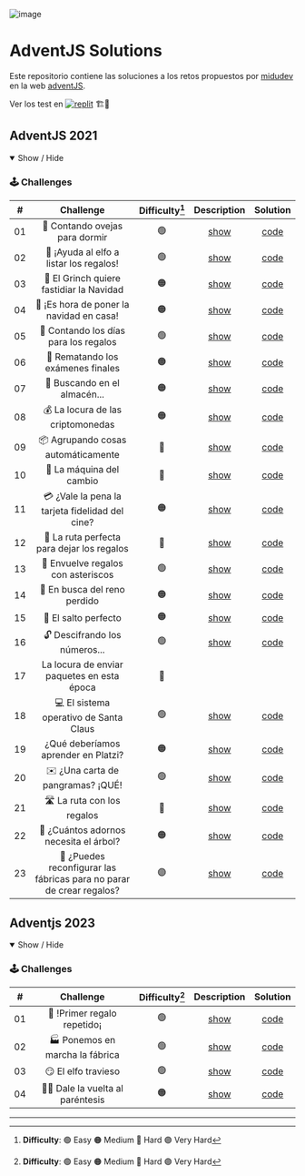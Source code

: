 ![image](https://github.com/daldev14/adventjs/assets/49620375/09e896ec-e991-495a-9b90-0774f41de0b4)

# AdventJS Solutions

Este repositorio contiene las soluciones a los retos propuestos por [midudev](https://github.com/midudev) en la web [adventJS](https://adventjs.dev/es).

Ver los test en [![replit](https://img.shields.io/badge/replit-0e1525?style=for-the-badge&logo=replit)](https://replit.com/@Amaya-14/adventjs) 🏗️👷

## AdventJS 2021

<details open>

<summary>Show / Hide</summary>

### 🕹️ Challenges

|   #   |                              Challenge                              | Difficulty[^1] |                   Description                   |           Solution           |
| :---: | :-----------------------------------------------------------------: | :------------: | :---------------------------------------------: | :--------------------------: |
|  01   |                    🐑 Contando ovejas para dormir                    |       🟢        | [show](https://2021.adventjs.dev/challenges/01) | [code](./2021/challenge-01/) |
|  02   |               🎅 ¡Ayuda al elfo a listar los regalos!                |       🟢        | [show](https://2021.adventjs.dev/challenges/02) | [code](./2021/challenge-02/) |
|  03   |               🎅 El Grinch quiere fastidiar la Navidad               |       🟠        | [show](https://2021.adventjs.dev/challenges/03) | [code](./2021/challenge-03/) |
|  04   |               🎄 ¡Es hora de poner la navidad en casa!               |       🟠        | [show](https://2021.adventjs.dev/challenges/04) | [code](./2021/challenge-04/) |
|  05   |                🎁 Contando los días para los regalos                 |       🟢        | [show](https://2021.adventjs.dev/challenges/05) | [code](./2021/challenge-05/) |
|  06   |                  🧮 Rematando los exámenes finales                   |       🟠        | [show](https://2021.adventjs.dev/challenges/06) | [code](./2021/challenge-06/) |
|  07   |                     🏪 Buscando en el almacén...                     |       🟠        | [show](https://2021.adventjs.dev/challenges/07) | [code](./2021/challenge-07/) |
|  08   |                  💰 La locura de las criptomonedas                   |       🟠        | [show](https://2021.adventjs.dev/challenges/08) | [code](./2021/challenge-08/) |
|  09   |                  📦 Agrupando cosas automáticamente                  |       🔴        | [show](https://2021.adventjs.dev/challenges/09) | [code](./2021/challenge-09/) |
|  10   |                       🏦 La máquina del cambio                       |       🔴        | [show](https://2021.adventjs.dev/challenges/10) | [code](./2021/challenge-10/) |
|  11   |           💳 ¿Vale la pena la tarjeta fidelidad del cine?            |       🟠        | [show](https://2021.adventjs.dev/challenges/11) | [code](./2021/challenge-11/) |
|  12   |              🚧 La ruta perfecta para dejar los regalos              |       🔴        | [show](https://2021.adventjs.dev/challenges/12) | [code](./2021/challenge-12/) |
|  13   |                  🎁 Envuelve regalos con asteriscos                  |       🟢        | [show](https://2021.adventjs.dev/challenges/13) | [code](./2021/challenge-13/) |
|  14   |                     🦌 En busca del reno perdido                     |       🟠        | [show](https://2021.adventjs.dev/challenges/14) | [code](./2021/challenge-14/) |
|  15   |                         🦘 El salto perfecto                         |       🟠        | [show](https://2021.adventjs.dev/challenges/15) | [code](./2021/challenge-15/) |
|  16   |                    🔓 Descifrando los números...                     |       🟢        | [show](https://2021.adventjs.dev/challenges/16) | [code](./2021/challenge-16/) |
|  17   |             La locura de enviar paquetes en esta época              |       🔴        |                                                 |                              |
|  18   |                💻 El sistema operativo de Santa Claus                |       🟢        | [show](https://2021.adventjs.dev/challenges/18) | [code](./2021/challenge-18/) |
|  19   |                 ¿Qué deberíamos aprender en Platzi?                 |       🟠        | [show](https://2021.adventjs.dev/challenges/19) | [code](./2021/challenge-19/) |
|  20   |                  ✉️ ¿Una carta de pangramas? ¡QUÉ!                   |       🟢        | [show](https://2021.adventjs.dev/challenges/20) | [code](./2021/challenge-20/) |
|  21   |                      🛣️ La ruta con los regalos                      |       🔴        | [show](https://2021.adventjs.dev/challenges/21) | [code](./2021/challenge-21/) |
|  22   |                🎄 ¿Cuántos adornos necesita el árbol?                |       🟠        | [show](https://2021.adventjs.dev/challenges/22) | [code](./2021/challenge-22/) |
|  23   | 🎁 ¿Puedes reconfigurar las fábricas para no parar de crear regalos? |       🟣        | [show](https://2021.adventjs.dev/challenges/23) | [code](./2021/challenge-23/) |

</details>

<!-- ## Adventjs 2022

<details open>

<summary>Show / Hide</summary>

### 🕹️ Challenges

|   #   |                Challenge                 | Difficulty[^1] |     Source      |
| :---: | :--------------------------------------: | :------------: | :-------------: |
|  01   |   Automating Christmas gift wrapping!    |       🟢        | [code](./2022/) |
|  02   |  Nobody wants to do extra hours at work  |       🟢        | [code](./2022/) |
|  03   | How many packs of gifts can Santa carry? |       🟢        | [code](./2022/) |
|  04   |     Box inside a box and another...      |       🟠        | [code](./2022/) |
|  05   |         Optimizing Santa's trips         |       🔴        | [code](./2022/) |
|  06   |        Creating xmas decorations         |       🟠        | [code](./2022/) |
|  07   |          Doing gifts inventory           |       🟢        | [code](./2022/) |
|  08   |           We need a mechanic!            |       🟠        | [code](./2022/) |
|  09   |            Crazy Xmas lights             |       🟢        | [code](./2022/) |
|  10   |       The Santa Claus sleigh jump        |       🟠        | [code](./2022/) |
|  11   |       Santa Claus is Scrum Master        |       🔴        | [code](./2022/) |
|  12   |          Electric sleighs, wow!          |       🟠        | [code](./2022/) |
|  13   |      Backups for Santa Claus files       |       🟢        | [code](./2022/) |
|  14   |              The best path               |       🟠        | [code](./2022/) |
|  15   |      Decorating the Christmas tree       |       🟠        | [code](./2022/) |
|  16   |       Fixing Santa Claus' letters        |       🔴        | [code](./2022/) |
|  17   |          Carrying gifts in bags          |       🟠        | [code](./2022/) |
|  18   |            We ran out of ink!            |       🟢        | [code](./2022/) |
|  19   |            Sorting the toys!             |       🟢        | [code](./2022/) |
|  20   |          More challenging trips          |       🔴        | [code](./2022/) |
|  21   |         Creating the gifts table         |       🟠        | [code](./2022/) |
|  22   |            The lights in sync            |       🟢        | [code](./2022/) |
|  23   |           Santa Claus Compiler           |       🔴        | [code](./2022/) |
|  24   |       The last challenge is a maze       |       🔴        | [code](./2022/) |

</details> -->

## Adventjs 2023

<details open>

<summary>Show / Hide</summary>

### 🕹️ Challenges

|   #   |            Challenge            | Difficulty[^1] |                    Description                    |          Solution           |
| :---: | :-----------------------------: | :------------: | :-----------------------------------------------: | :-------------------------: |
|  01   |   🎁 !Primer regalo repetido¡    |       🟢        | [show](https://adventjs.dev/es/challenges/2023/1) | [code](./2023/challenge01/) |
|  02   | 🏭 Ponemos en marcha la fábrica  |       🟢        | [show](https://adventjs.dev/es/challenges/2023/2) | [code](./2023/challenge02/) |
|  03   |       😏 El elfo travieso        |       🟢        | [show](https://adventjs.dev/es/challenges/2023/3) | [code](./2023/challenge03/) |
|  04   | 😵‍💫 Dale la vuelta al paréntesis |       🟠        | [show](https://adventjs.dev/es/challenges/2023/4) | [code](./2023/challenge04/) |

</details>

---

[^1]: **Difficulty**: 🟢 Easy 🟠 Medium 🔴 Hard 🟣 Very Hard
